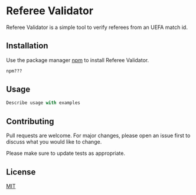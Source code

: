 # Referee Validator

Referee Validator is a simple tool to verify referees from an UEFA match id.

## Installation

Use the package manager [npm](https://www.npmjs.com/) to install Referee Validator.

```bash
npm???
```

## Usage

```python
Describe usage with examples
```

## Contributing

Pull requests are welcome. For major changes, please open an issue first
to discuss what you would like to change.

Please make sure to update tests as appropriate.

## License

[MIT](https://choosealicense.com/licenses/mit/)
